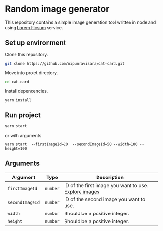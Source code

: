 # Random image generator

This repository contains a simple image generation tool written in node and using [Lorem Picsum](https://picsum.photos/) service.

## Set up environment

Clone this repository.

```sh
git clone https://github.com/nipunravisara/cat-card.git
```

Move into projet directory.

```sh
cd cat-card
```

Install dependencies.

```sh
yarn install
```

## Run project

```sh
yarn start
```

or with arguments

```
yarn start  --firstImageId=20  --secondImageId=50 --width=100 --height=100
```

## Arguments

| Argument        | Type     | Description                                                                           |
| --------------- | -------- | ------------------------------------------------------------------------------------- |
| `firstImageId`  | `number` | ID of the first image you want to use. [Explore images](https://picsum.photos/images) |
| `secondImageId` | `number` | ID of the second image you want to use.                                               |
| `width`         | `number` | Should be a positive integer.                                                         |
| `height`        | `number` | Should be a positive integer.                                                         |
